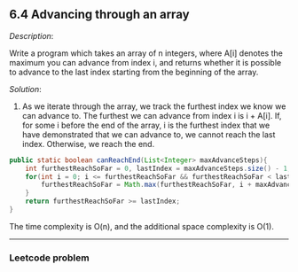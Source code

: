 ## 6.4 Advancing through an array

*Description*:

Write a program which takes an array of n integers, where A[i] denotes the maximum you can advance from index i, and returns whether it is possible to advance to the last index starting from the beginning of the array.

*Solution*:

1.  As we iterate through the array, we track the furthest index we know we can advance to. The furthest we can advance from index i is i + A[i]. If, for some i before the end of the array, i is the furthest index that we have demonstrated that we can advance to, we cannot reach the last index. Otherwise, we reach the end.

   ```java
   public static boolean canReachEnd(List<Integer> maxAdvanceSteps){
       int furthestReachSoFar = 0, lastIndex = maxAdvanceSteps.size() - 1;
       for(int i = 0; i <= furthestReachSoFar && furthestReachSoFar < lastIndex; ++i){
           furthestReachSoFar = Math.max(furthestReachSoFar, i + maxAdvanceSteps.get(i));
       }
       return furthestReachSoFar >= lastIndex;
   }
   ```

   The time complexity is O(n), and the additional space complexity is O(1).

   

***

### Leetcode problem

